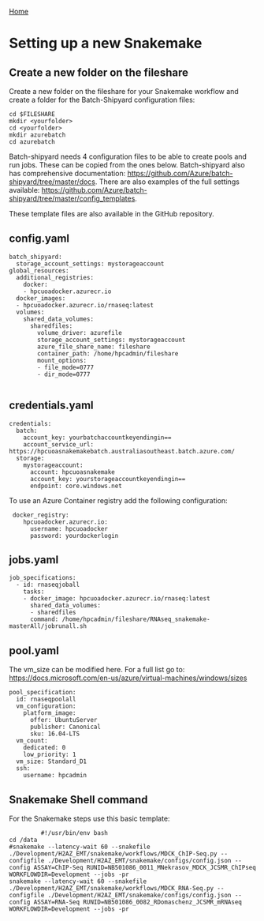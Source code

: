 [Home](../README.md) 

# Setting up a new Snakemake #

## Create a new folder on the fileshare ##

Create a new folder on the fileshare for your Snakemake workflow and create a folder for the Batch-Shipyard configuration files:

~~~~
cd $FILESHARE
mkdir <yourfolder>
cd <yourfolder>
mkdir azurebatch
cd azurebatch
~~~~

Batch-shipyard needs 4 configuration files to be able to create pools and run jobs. These can be copied from the ones below. Batch-shipyard also has comprehensive documentation: https://github.com/Azure/batch-shipyard/tree/master/docs. There are also examples of the full settings available: https://github.com/Azure/batch-shipyard/tree/master/config_templates.

These template files are also available in the GitHub repository.


## config.yaml ##

~~~~
batch_shipyard:
  storage_account_settings: mystorageaccount
global_resources:
  additional_registries:
    docker:
    - hpcuoadocker.azurecr.io
  docker_images:
  - hpcuoadocker.azurecr.io/rnaseq:latest
  volumes:
    shared_data_volumes:
      sharedfiles:
        volume_driver: azurefile
        storage_account_settings: mystorageaccount
        azure_file_share_name: fileshare
        container_path: /home/hpcadmin/fileshare
        mount_options:
        - file_mode=0777
        - dir_mode=0777


~~~~

## credentials.yaml ##

~~~~
credentials:
  batch:
    account_key: yourbatchaccountkeyendingin==
    account_service_url: https://hpcuoasnakemakebatch.australiasoutheast.batch.azure.com/
  storage:
    mystorageaccount:
      account: hpcuoasnakemake
      account_key: yourstorageaccountkeyendingin==
      endpoint: core.windows.net
 ~~~~

To use an Azure Container registry add the following configuration: 

~~~~
 docker_registry:
    hpcuoadocker.azurecr.io:
      username: hpcuoadocker
      password: yourdockerlogin
~~~~
## jobs.yaml ##

~~~~
job_specifications:
  - id: rnaseqjoball
    tasks:
    - docker_image: hpcuoadocker.azurecr.io/rnaseq:latest
      shared_data_volumes:
      - sharedfiles
      command: /home/hpcadmin/fileshare/RNAseq_snakemake-masterAll/jobrunall.sh
~~~~


## pool.yaml ##

The vm_size can be modified here. For a full list go to: https://docs.microsoft.com/en-us/azure/virtual-machines/windows/sizes

~~~~
pool_specification:
  id: rnaseqpoolall
  vm_configuration:
    platform_image:
      offer: UbuntuServer
      publisher: Canonical
      sku: 16.04-LTS
  vm_count:
    dedicated: 0
    low_priority: 1
  vm_size: Standard_D1
  ssh:
    username: hpcadmin
~~~~

## Snakemake Shell command ##

For the Snakemake steps use this basic template:

~~~~
         #!/usr/bin/env bash
cd /data
#snakemake --latency-wait 60 --snakefile ./Development/H2AZ_EMT/snakemake/workflows/MDCK_ChIP-Seq.py --configfile ./Development/H2AZ_EMT/snakemake/configs/config.json --config ASSAY=ChIP-Seq RUNID=NB501086_0011_MNekrasov_MDCK_JCSMR_ChIPseq WORKFLOWDIR=Development --jobs -pr
snakemake --latency-wait 60 --snakefile ./Development/H2AZ_EMT/snakemake/workflows/MDCK_RNA-Seq.py --configfile ./Development/H2AZ_EMT/snakemake/configs/config.json --config ASSAY=RNA-Seq RUNID=NB501086_0082_RDomaschenz_JCSMR_mRNAseq WORKFLOWDIR=Development --jobs -pr

~~~~
		 
		 
		 
